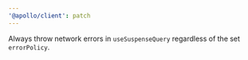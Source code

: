 ```yaml
---
'@apollo/client': patch
---
```


Always throw network errors in `useSuspenseQuery` regardless of the set `errorPolicy`.
